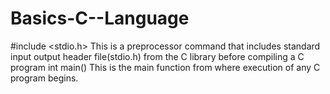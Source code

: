 # Basics-C--Language
#include <stdio.h>	This is a preprocessor command that includes standard input output header file(stdio.h) from the C library before compiling a C program
int main()	This is the main function from where execution of any C program begins.
